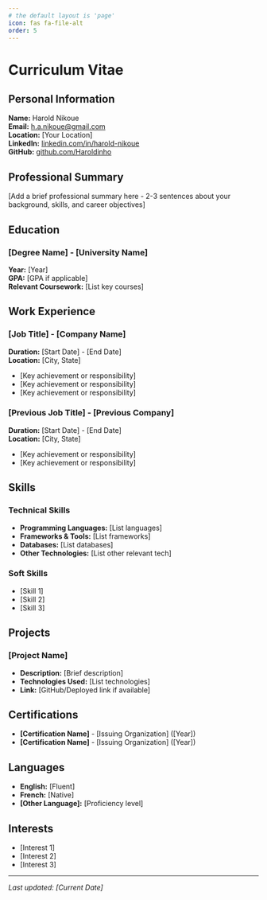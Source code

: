 ```yaml
---
# the default layout is 'page'
icon: fas fa-file-alt
order: 5
---
```


# Curriculum Vitae

## Personal Information
**Name:** Harold Nikoue  
**Email:** h.a.nikoue@gmail.com  
**Location:** [Your Location]  
**LinkedIn:** [linkedin.com/in/harold-nikoue](https://www.linkedin.com/in/harold-nikoue)  
**GitHub:** [github.com/Haroldinho](https://github.com/Haroldinho)

## Professional Summary
[Add a brief professional summary here - 2-3 sentences about your background, skills, and career objectives]

## Education
### [Degree Name] - [University Name]
**Year:** [Year]  
**GPA:** [GPA if applicable]  
**Relevant Coursework:** [List key courses]

## Work Experience

### [Job Title] - [Company Name]
**Duration:** [Start Date] - [End Date]  
**Location:** [City, State]  
- [Key achievement or responsibility]
- [Key achievement or responsibility]
- [Key achievement or responsibility]

### [Previous Job Title] - [Previous Company]
**Duration:** [Start Date] - [End Date]  
**Location:** [City, State]  
- [Key achievement or responsibility]
- [Key achievement or responsibility]

## Skills

### Technical Skills
- **Programming Languages:** [List languages]
- **Frameworks & Tools:** [List frameworks]
- **Databases:** [List databases]
- **Other Technologies:** [List other relevant tech]

### Soft Skills
- [Skill 1]
- [Skill 2]
- [Skill 3]

## Projects
### [Project Name]
- **Description:** [Brief description]
- **Technologies Used:** [List technologies]
- **Link:** [GitHub/Deployed link if available]

## Certifications
- **[Certification Name]** - [Issuing Organization] ([Year])
- **[Certification Name]** - [Issuing Organization] ([Year])

## Languages
- **English:** [Fluent]
- **French:** [Native]
- **[Other Language]:** [Proficiency level]

## Interests
- [Interest 1]
- [Interest 2]
- [Interest 3]

---

*Last updated: [Current Date]*
